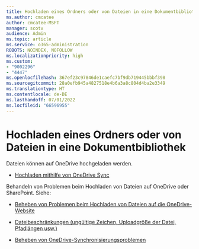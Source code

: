 ```yaml
---
title: Hochladen eines Ordners oder von Dateien in eine Dokumentbibliothek
ms.author: cmcatee
author: cmcatee-MSFT
manager: scotv
audience: Admin
ms.topic: article
ms.service: o365-administration
ROBOTS: NOINDEX, NOFOLLOW
ms.localizationpriority: high
ms.custom:
- "9002296"
- "4447"
ms.openlocfilehash: 367ef23c97846de1caefc7bf9db719445bbbf398
ms.sourcegitcommit: 28a0efb945a4827518e4b6a3a8c804d4ba2e3349
ms.translationtype: HT
ms.contentlocale: de-DE
ms.lasthandoff: 07/01/2022
ms.locfileid: "66596955"
---
```

# <a name="upload-a-folder-or-files-to-a-document-library"></a>Hochladen eines Ordners oder von Dateien in eine Dokumentbibliothek

Dateien können auf OneDrive hochgeladen werden.

- [Hochladen mithilfe von OneDrive Sync](https://support.microsoft.com/office/sync-files-with-onedrive-in-windows-615391c4-2bd3-4aae-a42a-858262e42a49)

Behandeln von Problemen beim Hochladen von Dateien auf OneDrive oder SharePoint. Siehe:

- [Beheben von Problemen beim Hochladen von Dateien auf die OneDrive-Website](https://support.microsoft.com/office/fix-problems-uploading-files-on-the-onedrive-website-9afcc4a0-e344-4bc9-9c9d-59d3e802247e)

- [Dateibeschränkungen (ungültige Zeichen, Uploadgröße der Datei, Pfadlängen usw.)](https://support.microsoft.com/office/restrictions-and-limitations-in-onedrive-and-sharepoint-64883a5d-228e-48f5-b3d2-eb39e07630fa)

- [Beheben von OneDrive-Synchronisierungsproblemen](https://support.microsoft.com/office/fix-onedrive-sync-problems-0899b115-05f7-45ec-95b2-e4cc8c4670b2)
